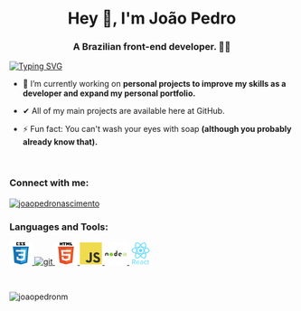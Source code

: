 <h1 align="center">Hey 👋, I'm João Pedro</h1>
<h3 align="center">A Brazilian front-end developer. 👨‍💻</h3>

[![Typing SVG](https://readme-typing-svg.herokuapp.com?font=Poppins&duration=2000&pause=1000&color=02080B&center=true&vCenter=true&width=435&lines=function+getInspiration()+%7B;if(morningDay+%3D%3D%3D+%22depressed%22)+%7B;start.Coding+%26+get.Awesome+%7D+%7D)](https://git.io/typing-svg)

- 🚀 I’m currently working on **personal projects to improve my skills as a developer and expand my personal portfolio.**

- ✔ All of my main projects are available here at GitHub.

- ⚡ Fun fact: You can't wash your eyes with soap **(although you probably already know that).**

<br>

<h3 align="left">Connect with me:</h3>
<p align="left">
<a href="https://linkedin.com/in/joaopedronascimento" target="blank"><img align="center" src="https://raw.githubusercontent.com/rahuldkjain/github-profile-readme-generator/master/src/images/icons/Social/linked-in-alt.svg" alt="joaopedronascimento" height="30" width="40" /></a>
</p>

<h3 align="left">Languages and Tools:</h3>
<p align="left"> <a href="https://www.w3schools.com/css/" target="_blank" rel="noreferrer"> <img src="https://raw.githubusercontent.com/devicons/devicon/master/icons/css3/css3-original-wordmark.svg" alt="css3" width="40" height="40"/> </a> <a href="https://git-scm.com/" target="_blank" rel="noreferrer"> <img src="https://www.vectorlogo.zone/logos/git-scm/git-scm-icon.svg" alt="git" width="40" height="40"/> </a> <a href="https://www.w3.org/html/" target="_blank" rel="noreferrer"> <img src="https://raw.githubusercontent.com/devicons/devicon/master/icons/html5/html5-original-wordmark.svg" alt="html5" width="40" height="40"/> </a> <a href="https://developer.mozilla.org/en-US/docs/Web/JavaScript" target="_blank" rel="noreferrer"> <img src="https://raw.githubusercontent.com/devicons/devicon/master/icons/javascript/javascript-original.svg" alt="javascript" width="40" height="40"/> </a> <a href="https://nodejs.org" target="_blank" rel="noreferrer"> <img src="https://raw.githubusercontent.com/devicons/devicon/master/icons/nodejs/nodejs-original-wordmark.svg" alt="nodejs" width="40" height="40"/> </a> <a href="https://reactjs.org/" target="_blank" rel="noreferrer"> <img src="https://raw.githubusercontent.com/devicons/devicon/master/icons/react/react-original-wordmark.svg" alt="react" width="40" height="40"/> </a> </p>

<br>

<p><img align="left" src="https://github-readme-stats-sigma-five.vercel.app/api/top-langs?username=joaopedronm&show_icons=true&locale=en&layout=compact" alt="joaopedronm" /> </p> 



